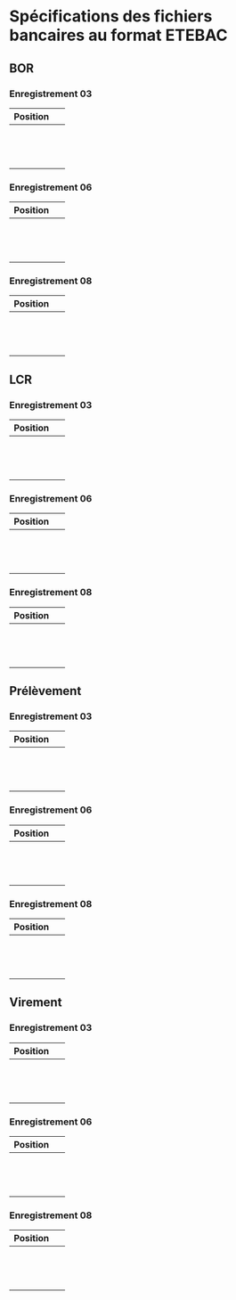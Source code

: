 # Spécifications des fichiers bancaires au format ETEBAC
## BOR


### Enregistrement 03








| Position |   |
| --- | --- |
|   |   |
|   |   |
|   |   |



### Enregistrement 06







| Position |   |
| --- | --- |
|   |   |
|   |   |
|   |   |


### Enregistrement 08







| Position |   |
| --- | --- |
|   |   |
|   |   |
|   |   |


## LCR


### Enregistrement 03







| Position |   |
| --- | --- |
|   |   |
|   |   |
|   |   |


### Enregistrement 06







| Position |   |
| --- | --- |
|   |   |
|   |   |
|   |   |


### Enregistrement 08







| Position |   |
| --- | --- |
|   |   |
|   |   |
|   |   |


## Prélèvement


### Enregistrement 03







| Position |   |
| --- | --- |
|   |   |
|   |   |
|   |   |


### Enregistrement 06







| Position |   |
| --- | --- |
|   |   |
|   |   |
|   |   |


### Enregistrement 08







| Position |   |
| --- | --- |
|   |   |
|   |   |
|   |   |


## Virement


### Enregistrement 03







| Position |   |
| --- | --- |
|   |   |
|   |   |
|   |   |


### Enregistrement 06








| Position |   |
| --- | --- |
|   |   |
|   |   |
|   |   |


### Enregistrement 08







| Position |   |
| --- | --- |
|   |   |
|   |   |
|   |   |


